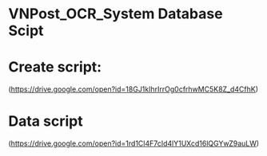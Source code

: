 # VNPost_OCR_System Database Scipt

# Create script:
(https://drive.google.com/open?id=18GJ1kIhrIrrOg0cfrhwMC5K8Z_d4CfhK)

# Data script
(https://drive.google.com/open?id=1rd1Cl4F7cId4lY1UXcd16lQGYwZ9auLW)